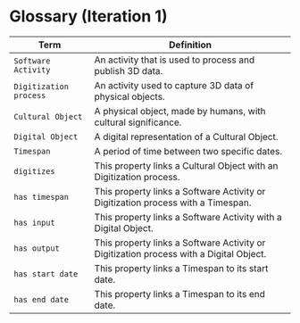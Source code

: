 # Glossary (Iteration 1)
| Term | Definition |
| ---- | ---------- |
| `Software Activity` | An activity that is used to process and publish 3D data. |
| `Digitization process` | An activity used to capture 3D data of physical objects. |
| `Cultural Object` | A physical object, made by humans, with cultural significance. |
| `Digital Object` | A digital representation of a Cultural Object. |
| `Timespan` | A period of time between two specific dates. |
| `digitizes` | This property links a Cultural Object with an Digitization process. |
| `has timespan` | This property links a Software Activity or Digitization process with a Timespan. |
| `has input` | This property links a Software Activity with a Digital Object. |
| `has output` | This property links a Software Activity or Digitization process with a Digital Object. |
| `has start date` | This property links a Timespan to its start date. |
| `has end date` | This property links a Timespan to its end date. |